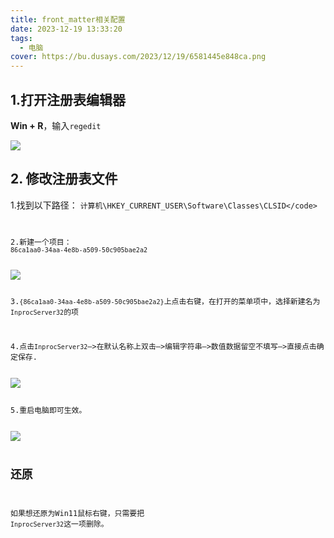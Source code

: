 ```yaml
---
title: front_matter相关配置
date: 2023-12-19 13:33:20
tags: 
  - 电脑
cover: https://bu.dusays.com/2023/12/19/6581445e848ca.png
---
```


## 1.打开注册表编辑器
**Win + R**，输入<code>regedit</code>

<img src="https://bu.dusays.com/2024/03/23/65fec0ce98453.png"/>

## 2. 修改注册表文件

1.找到以下路径：
<code>计算机\HKEY_CURRENT_USER\Software\Classes\CLSID\</code>

2.新建一个项目：
<code>86ca1aa0-34aa-4e8b-a509-50c905bae2a2</code>

<img src="https://bu.dusays.com/2024/03/23/65fec1b385673.png"/>

3.<code>{86ca1aa0-34aa-4e8b-a509-50c905bae2a2}</code>上点击右键，在打开的菜单项中，选择新建名为<code>InprocServer32</code>的项

4.点击<code>InprocServer32</code>–>在默认名称上双击–>编辑字符串–>数值数据留空不填写–>直接点击确定保存.

<img src="https://bu.dusays.com/2024/03/23/65fec272ab4b2.png"/>

5.重启电脑即可生效。

<img src="https://bu.dusays.com/2024/03/23/65fec2e8bfa9f.png"/>

## 还原

如果想还原为Win11鼠标右键，只需要把 <code>InprocServer32</code>这一项删除。

